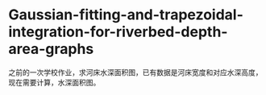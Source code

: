 # Gaussian-fitting-and-trapezoidal-integration-for-riverbed-depth-area-graphs
之前的一次学校作业，求河床水深面积图，已有数据是河床宽度和对应水深高度，现在需要计算，水深面积图。
